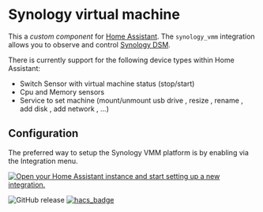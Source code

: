 # Synology virtual machine

This a *custom component* for [Home Assistant](https://www.home-assistant.io/).
The `synology_vmm` integration allows you to observe and control [Synology DSM](http://www.synology.com/).

There is currently support for the following device types within Home Assistant:
* Switch Sensor with virtual machine status (stop/start)
* Cpu and Memory sensors
* Service to set machine (mount/unmount usb drive , resize , rename , add disk , add network , ...)
  
## Configuration

The preferred way to setup the Synology VMM platform is by enabling via the Integration menu.

[![Open your Home Assistant instance and start setting up a new integration.](https://my.home-assistant.io/badges/config_flow_start.svg)](https://my.home-assistant.io/redirect/config_flow_start/?domain=synology_vmm)

![GitHub release](https://img.shields.io/github/release/Cyr-ius/hass-synovmm)
[![hacs_badge](https://img.shields.io/badge/HACS-Default-orange.svg)](https://github.com/hacs/integration)
